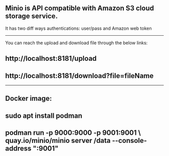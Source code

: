Minio is API compatible with Amazon S3 cloud storage service.
------------------------------
It has two diff ways authentications:
  user/pass and Amazon web token

-----------------------------------------------------------------------------------------

You can reach the upload and download file through the below links: 

  http://localhost:8181/upload
------------------------------
  http://localhost:8181/download?file=fileName
------------------------------

------------------------------------------------------------------------------------------

Docker image:
------------------------------
  sudo apt install podman
------------------------------
  podman run -p 9000:9000 -p 9001:9001 \ quay.io/minio/minio server /data --console-address ":9001"
------------------------------------------------------------------------------------------
